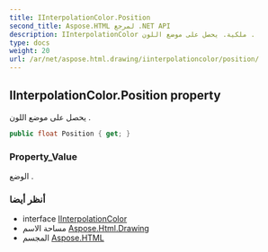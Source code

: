 ```yaml
---
title: IInterpolationColor.Position
second_title: Aspose.HTML لمرجع .NET API
description: IInterpolationColor ملكية. يحصل على موضع اللون .
type: docs
weight: 20
url: /ar/net/aspose.html.drawing/iinterpolationcolor/position/
---
```

## IInterpolationColor.Position property

يحصل على موضع اللون .

```csharp
public float Position { get; }
```

### Property_Value

الوضع .

### أنظر أيضا

* interface [IInterpolationColor](../)
* مساحة الاسم [Aspose.Html.Drawing](../../iinterpolationcolor/)
* المجسم [Aspose.HTML](../../../)


